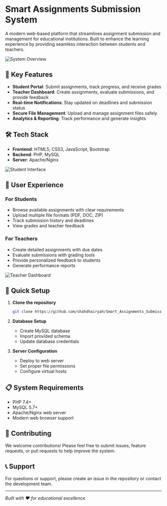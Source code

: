 # Smart Assignments Submission System

A modern web-based platform that streamlines assignment submission and management for educational institutions. Built to enhance the learning experience by providing seamless interaction between students and teachers.

![System Overview](https://via.placeholder.com/800x400/2196F3/FFFFFF?text=Smart+Assignments+System+Dashboard)

## 🚀 Key Features

- **Student Portal**: Submit assignments, track progress, and receive grades
- **Teacher Dashboard**: Create assignments, evaluate submissions, and provide feedback
- **Real-time Notifications**: Stay updated on deadlines and submission status
- **Secure File Management**: Upload and manage assignment files safely
- **Analytics & Reporting**: Track performance and generate insights

## 🛠️ Tech Stack

- **Frontend**: HTML5, CSS3, JavaScript, Bootstrap
- **Backend**: PHP, MySQL
- **Server**: Apache/Nginx

![Student Interface](https://via.placeholder.com/600x350/4CAF50/FFFFFF?text=Student+Assignment+Submission+Interface)

## 📱 User Experience

### For Students
- Browse available assignments with clear requirements
- Upload multiple file formats (PDF, DOC, ZIP)
- Track submission history and deadlines
- View grades and teacher feedback

### For Teachers
- Create detailed assignments with due dates
- Evaluate submissions with grading tools
- Provide personalized feedback to students
- Generate performance reports

![Teacher Dashboard](https://via.placeholder.com/600x350/FF9800/FFFFFF?text=Teacher+Grading+%26+Management+Dashboard)

## 🔧 Quick Setup

1. **Clone the repository**
   ```bash
   git clone https://github.com/shahdhairyah/Smart_Assignments_Submission_System.git
   ```

2. **Database Setup**
   - Create MySQL database
   - Import provided schema
   - Update database credentials

3. **Server Configuration**
   - Deploy to web server
   - Set proper file permissions
   - Configure virtual hosts

## 📋 System Requirements

- PHP 7.4+
- MySQL 5.7+
- Apache/Nginx web server
- Modern web browser support

## 🤝 Contributing

We welcome contributions! Please feel free to submit issues, feature requests, or pull requests to help improve the system.

## 📞 Support

For questions or support, please create an issue in the repository or contact the development team.

---

*Built with ❤️ for educational excellence*
